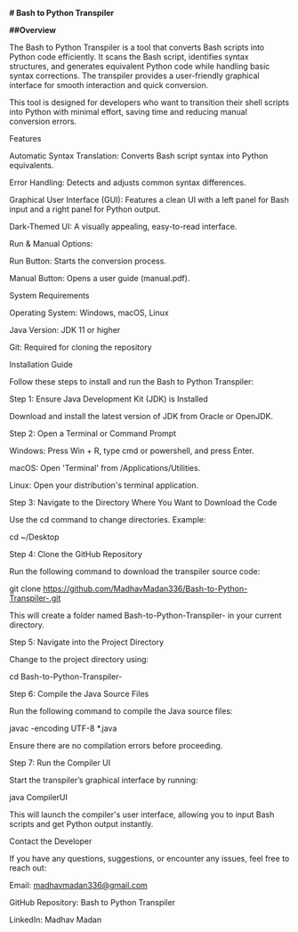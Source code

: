 **# Bash to Python Transpiler**

**##Overview**

The Bash to Python Transpiler is a tool that converts Bash scripts into Python code efficiently. It scans the Bash script, identifies syntax structures, and generates equivalent Python code while handling basic syntax corrections. The transpiler provides a user-friendly graphical interface for smooth interaction and quick conversion.

This tool is designed for developers who want to transition their shell scripts into Python with minimal effort, saving time and reducing manual conversion errors.

Features

Automatic Syntax Translation: Converts Bash script syntax into Python equivalents.

Error Handling: Detects and adjusts common syntax differences.

Graphical User Interface (GUI): Features a clean UI with a left panel for Bash input and a right panel for Python output.

Dark-Themed UI: A visually appealing, easy-to-read interface.

Run & Manual Options:

Run Button: Starts the conversion process.

Manual Button: Opens a user guide (manual.pdf).

System Requirements

Operating System: Windows, macOS, Linux

Java Version: JDK 11 or higher

Git: Required for cloning the repository

Installation Guide

Follow these steps to install and run the Bash to Python Transpiler:

Step 1: Ensure Java Development Kit (JDK) is Installed

Download and install the latest version of JDK from Oracle or OpenJDK.

Step 2: Open a Terminal or Command Prompt

Windows: Press Win + R, type cmd or powershell, and press Enter.

macOS: Open 'Terminal' from /Applications/Utilities.

Linux: Open your distribution's terminal application.

Step 3: Navigate to the Directory Where You Want to Download the Code

Use the cd command to change directories. Example:

cd ~/Desktop

Step 4: Clone the GitHub Repository

Run the following command to download the transpiler source code:

git clone https://github.com/MadhavMadan336/Bash-to-Python-Transpiler-.git

This will create a folder named Bash-to-Python-Transpiler- in your current directory.

Step 5: Navigate into the Project Directory

Change to the project directory using:

cd Bash-to-Python-Transpiler-

Step 6: Compile the Java Source Files

Run the following command to compile the Java source files:

javac -encoding UTF-8 *.java

Ensure there are no compilation errors before proceeding.

Step 7: Run the Compiler UI

Start the transpiler’s graphical interface by running:

java CompilerUI

This will launch the compiler's user interface, allowing you to input Bash scripts and get Python output instantly.

Contact the Developer

If you have any questions, suggestions, or encounter any issues, feel free to reach out:

Email: madhavmadan336@gmail.com

GitHub Repository: Bash to Python Transpiler

LinkedIn: Madhav Madan
